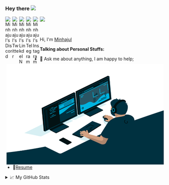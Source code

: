 ### Hey there <img src="https://media.giphy.com/media/hvRJCLFzcasrR4ia7z/giphy.gif" width="25px">
<a href="https://discord.gg/mQ5XJme">
  <img align="left" alt="Minhajul's Discord" width="22px" src="https://cdn.jsdelivr.net/npm/simple-icons@v3/icons/discord.svg" />
</a>
<a href="https://twitter.com/c0sm0s0">
  <img align="left" alt="Minhajul's Twitter" width="22px" src="https://cdn.jsdelivr.net/npm/simple-icons@v3/icons/twitter.svg" />
</a>
<a href="https://www.linkedin.com/in/minhajulhossain/">
  <img align="left" alt="Minhajul's LinkdeIN" width="22px" src="https://cdn.jsdelivr.net/npm/simple-icons@v3/icons/linkedin.svg" />
</a>
<a href="https://t.me/c0sm0s0">
  <img align="left" alt="Minhajul's Telegram" width="22px" src="https://cdn.jsdelivr.net/npm/simple-icons@v3/icons/telegram.svg" />
</a>
<a href="https://www.instagram.com/hackriter/">
  <img align="left" alt="Minhajul's Instagram" width="22px" src="https://cdn.jsdelivr.net/npm/simple-icons@v3/icons/instagram.svg" />
</a>

![](https://visitor-badge.glitch.me/badge?page_id=c0sm0void.c0sm0void)

<br />

Hi, I'm [Minhajul](https://www.linkedin.com/in/minhajulhossain/)

  <img align="right" alt="GIF" src="https://github.com/c0sm0void/c0sm0void/blob/master/code.gif?raw=true" width="500" height="320" />
  
**Talking about Personal Stuffs:**

- 💬 Ask me about anything, I am happy to help;
- 📝[Resume]()

<details>
<summary>📈 My GitHub Stats</summary>

<p align="center"> <img src="https://github-readme-stats.vercel.app/api?username=c0sm0void&show_icons=true&theme=gotham" alt="c0sm0void" />

</details>




